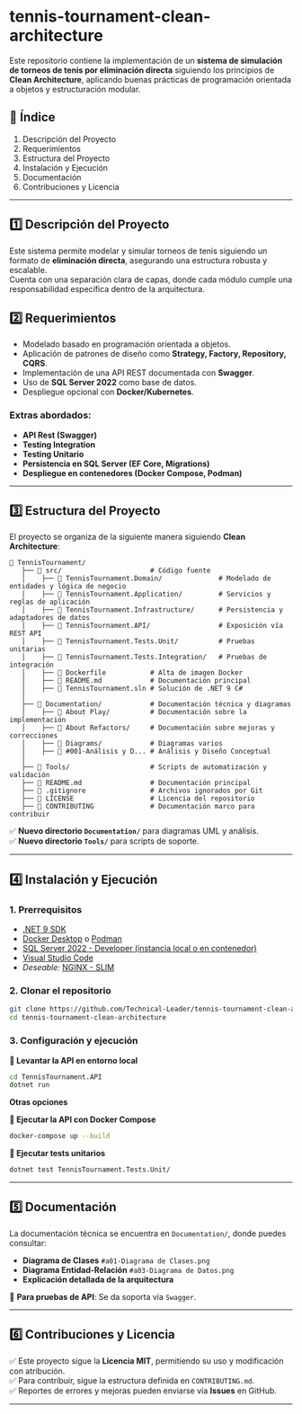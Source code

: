 # tennis-tournament-clean-architecture

Este repositorio contiene la implementación de un **sistema de simulación de torneos de tenis por eliminación directa** siguiendo los principios de **Clean Architecture**, aplicando buenas prácticas de programación orientada a objetos y estructuración modular.

## **📌 Índice**

1. Descripción del Proyecto
2. Requerimientos
3. Estructura del Proyecto
4. Instalación y Ejecución
5. Documentación
6. Contribuciones y Licencia

---

## **1️⃣ Descripción del Proyecto**

Este sistema permite modelar y simular torneos de tenis siguiendo un formato de **eliminación directa**, asegurando una estructura robusta y escalable.  
Cuenta con una separación clara de capas, donde cada módulo cumple una responsabilidad específica dentro de la arquitectura.

## **2️⃣ Requerimientos**

- Modelado basado en programación orientada a objetos.
- Aplicación de patrones de diseño como **Strategy, Factory, Repository, CQRS**.
- Implementación de una API REST documentada con **Swagger**.
- Uso de **SQL Server 2022** como base de datos.
- Despliegue opcional con **Docker/Kubernetes**.

### **Extras abordados**:

- **API Rest (Swagger)**
- **Testing Integration**
- **Testing Unitario**
- **Persistencia en SQL Server (EF Core, Migrations)**
- **Despliegue en contenedores (Docker Compose, Podman)**

---

## **3️⃣ Estructura del Proyecto**

El proyecto se organiza de la siguiente manera siguiendo **Clean Architecture**:

```
📁 TennisTournament/
   ├── 📁 src/                      # Código fuente
   │    ├── 📁 TennisTournament.Domain/              # Modelado de entidades y lógica de negocio
   │    ├── 📁 TennisTournament.Application/         # Servicios y reglas de aplicación
   │    ├── 📁 TennisTournament.Infrastructure/      # Persistencia y adaptadores de datos
   │    ├── 📁 TennisTournament.API/                 # Exposición vía REST API
   │    ├── 📁 TennisTournament.Tests.Unit/          # Pruebas unitarias
   │    ├── 📁 TennisTournament.Tests.Integration/   # Pruebas de integración
   │    ├── 📄 Dockerfile           # Alta de imagen Docker
   │    ├── 📄 README.md            # Documentación principal
   │    ├── 📄 TennisTournament.sln # Solución de .NET 9 C#
   │
   ├── 📁 Documentation/            # Documentación técnica y diagramas
   │    ├── 📁 About Play/          # Documentación sobre la implementación
   │    ├── 📁 About Refactors/     # Documentación sobre mejoras y correcciones
   │    ├── 📁 Diagrams/            # Diagramas varios
   │    ├── 📄 #001-Análisis y D... # Análisis y Diseño Conceptual
   │
   ├── 📁 Tools/                    # Scripts de automatización y validación
   ├── 📄 README.md                 # Documentación principal
   ├── 📄 .gitignore                # Archivos ignorados por Git
   ├── 📄 LICENSE                   # Licencia del repositorio
   ├── 📄 CONTRIBUTING              # Documentación marco para contribuir
```

✅ **Nuevo directorio `Documentation/`** para diagramas UML y análisis.  
✅ **Nuevo directorio `Tools/`** para scripts de soporte.

---

## **4️⃣ Instalación y Ejecución**

### **1. Prerrequisitos**

- [.NET 9 SDK](https://dotnet.microsoft.com/en-us/download/dotnet/9.0)
- [Docker Desktop](https://www.docker.com/products/docker-desktop/) o [Podman](https://podman.io/)
- [SQL Server 2022 - Developer (instancia local o en contenedor)](https://mcr.microsoft.com/artifact/mar/mssql/server/about)
- [Visual Studio Code](https://code.visualstudio.com/Download)
- _Deseable:_ [NGINX - SLIM](https://hub.docker.com/_/nginx)

### **2. Clonar el repositorio**

```sh
git clone https://github.com/Technical-Leader/tennis-tournament-clean-architecture.git
cd tennis-tournament-clean-architecture
```

### **3. Configuración y ejecución**

**📌 Levantar la API en entorno local**

```sh
cd TennisTournament.API
dotnet run
```

**Otras opciones**

**📌 Ejecutar la API con Docker Compose**

```sh
docker-compose up --build
```

**📌 Ejecutar tests unitarios**

```sh
dotnet test TennisTournament.Tests.Unit/
```

---

## **5️⃣ Documentación**

La documentación técnica se encuentra en `Documentation/`, donde puedes consultar:

- **Diagrama de Clases** `#a01-Diagrama de Clases.png`
- **Diagrama Entidad-Relación** `#a03-Diagrama de Datos.png`
- **Explicación detallada de la arquitectura**

📌 **Para pruebas de API**: Se da soporta vía `Swagger`.

---

## **6️⃣ Contribuciones y Licencia**

✅ Este proyecto sigue la **Licencia MIT**, permitiendo su uso y modificación con atribución.  
✅ Para contribuir, sigue la estructura definida en `CONTRIBUTING.md`.  
✅ Reportes de errores y mejoras pueden enviarse vía **Issues** en GitHub.

---
